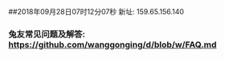 ##2018年09月28日07时12分07秒 新址: 159.65.156.140
### 兔友常见问题及解答: https://github.com/wanggonging/d/blob/w/FAQ.md
